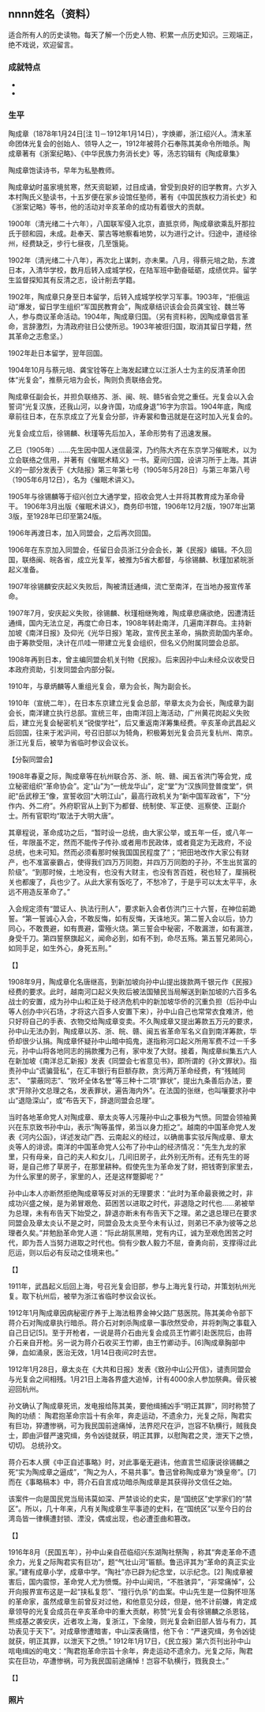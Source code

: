 ## nnnn姓名（资料）

适合所有人的历史读物。每天了解一个历史人物、积累一点历史知识。三观端正，绝不戏说，欢迎留言。  

### 成就特点

- ​
- ​


### 生平

陶成章（1878年1月24日[注 1]－1912年1月14日），字焕卿，浙江绍兴人。清末革命团体光复会的创始人、领导人之一，1912年被蒋介石奉陈其美命令所暗杀。陶成章著有《浙案纪略》、《中华民族力务消长史》等，汤志钧辑有《陶成章集》



陶成章饱读诗书，早年为私塾教师。

陶成章幼时虽家境贫寒，然天资聪颖，过目成诵，曾受到良好的旧学教育。六岁入本村陶氏义塾读书，十五岁便在家乡设馆任塾师，著有《中国民族权力消长史》和《浙案记略》等书，他的活动对辛亥革命的成功有着很大的贡献。

1900年（清光绪二十六年），八国联军侵入北京，直抵京师，陶成章欲乘乱歼那拉氏于颐和园，未成。赴奉天、蒙古等地察看地势，以为进行之计。归途中，道经徐州，经费缺乏，步行七昼夜，几至饿毙。

1902年（清光绪二十八年），再次北上谋刺，亦未果。八月，得蔡元培之助，东渡日本，入清华学校，数月后转入成城学校，在陆军班中勤奋砥砺，成绩优异。留学生监督探知其有反清之志，设计削去学籍。



1902年，陶成章只身至日本留学，后转入成城学校学习军事。1903年，“拒俄运动”爆发，留日学生组织“军国民教育会”，陶成章结识该会会员龚宝铨、魏兰等人，参与商议革命活动。1904年，陶成章归国。（另有资料称，因陶成章倡言革命，言辞激烈，为清政府驻日公使所忌。1903年被诳归国，取消其留日学籍，然其革命之志愈坚。）

1902年赴日本留学，翌年回国。

1904年10月与蔡元培、龚宝铨等在上海发起建立以江浙人士为主的反清革命团体“光复会”，推蔡元培为会长，陶则负责联络会党。

陶成章任副会长，并担负联络苏、浙、闽、皖、赣5省会党之重任。光复会以入会誓词“光复汉族，还我山河，以身许国，功成身退”16字为宗旨。1904年底，陶成章前往日本，在东京成立了光复会分部，许寿裳和鲁迅就是在这时加入光复会的。

光复会成立后，徐锡麟、秋瑾等先后加入，革命形势有了迅速发展。



乙巳（1905年）……先生因中国人迷信最深，乃约陈大齐在东京学习催眠术，以为立会联络之信用，并著有《催眠术精义》一书。夏间归国，设讲习所于上海。其讲义的一部分发表于《大陆报》第三年第七号（1905年5月28日）与第三年第八号（1905年6月12日），名为《催眠术讲义》。



1905年与徐锡麟等于绍兴创立大通学堂，招收会党人士并将其教育成为革命骨干。
1906年3月出版《催眠术讲义》，商务印书馆，1906年12月2版，1907年出第3版，至1928年已印至第24版。



1906年再渡日本，加入同盟会，之后再次回国。

1906年在东京加入同盟会，任留日会员浙江分会会长，兼《民报》编辑。不久回国，联络闽、皖各省，成立光复军，被推为5省大都督，与徐锡麟、秋瑾加紧皖浙起义准备。

1907年徐锡麟安庆起义失败后，陶被清廷通缉，流亡至南洋，在当地办报宣传革命。

1907年7月，安庆起义失败，徐锡麟、秋瑾相继殉难，陶成章悲痛欲绝，因遭清廷通缉，国内无法立足，再度亡命日本，1908年转赴南洋，几遍南洋群岛。主持新加坡《南洋日报》及仰光《光华日报》笔政，宣传民主革命，捐款资助国内革命。由于筹款受阻，决计在爪哇一带建立光复会组织，但名义仍附属同盟会总部。



1908年再到日本，曾主编同盟会机关刊物《民报》。后来因孙中山未经众议收受日本政府资助，引发同盟会内部分裂。

1910年，与章炳麟等人重组光复会，章为会长，陶为副会长。

1910年（宣统二年），在日本东京建立光复会总部，举章太炎为会长，陶成章为副会长，南洋建立执行总部。宣统三年，由南洋回上海活动，广州黄花岗起义失败后，建立光复会秘密机关“锐俊学社”，后又重返南洋筹集经费。辛亥革命武昌起义后回国，往来于淞沪间，号召旧部以为犄角，积极筹划光复会员光复杭州、南京。浙江光复后，被举为省临时参议会议长。



【分裂同盟会】

1908年春夏之际，陶成章等在杭州联合苏、浙、皖、赣、闽五省洪门等会党，成立秘密组织“革命协会”。定“山”为“一统龙华山”，定“堂”为“汉族同登普度堂”，供祀“岳武穆王”像，宣誓收回“大明江山”，最高行政机关为“新中国军政省”，下“分作内、外二府”。外府职官从上到下为都督、统制使、军正使、巡察使、正副介士。所有官职均“取法于大明大唐”。

其章程说，革命成功之后，“暂时设一总统，由大家公举，或五年一任，或八年一任，年限虽不定，然而不能传子传孙.或者用市民政体，或者竟定为无政府，不设总统，也未可知。然而必须看那时候我国国民程度了”；“把田地改作大家公有财产，也不准富豪霸占，使得我们四万万同胞，并四万万同胞的子孙，不生出贫富的阶级”。“到那时候，土地没有，也没有大财主，也没有苦百姓，税也轻了，厘捐税关也都废了，兵也少了。从此大家有饭吃了，不愁冷了，于是乎可以太太平平，永远不用造反革命了。”

入会规定须有“盟证人、执法行刑人”，要求新入会者仿洪门三十六誓，在神位前跪誓。“第一誓诚心入会，不敢反悔，如有反悔，天诛地灭。第二誓入会以后，协力同心，不敢畏避，如有畏避，雷殛火烧。第三誓会中秘密，不敢漏泄，如有漏泄，身受千刀。第四誓祭旗起义，闻命必到，如有不到，命尽五殇。第五誓兄弟同心，如同手足，如生外心，身死五刑。”



【】

1908年9月，陶成章化名唐继高，到新加坡向孙中山提出拨款两千银元作《民报》经费的要求。此时，越南河口起义失败后被法国殖民当局解送到新加坡的六百多名战士的安置，成为孙中山和正处于经济危机中的新加坡华侨的沉重负担（后孙中山等人创办中兴石场，才将这六百多人安置下来），孙中山自己也常常衣食难济，他只好将自己的手表、衣物交给陶成章变卖。不久陶成章又提出筹款五万元的要求，孙中山无法办到，陶成章以苏、浙、皖、赣、闽五省革命军名义自到南洋筹款，华侨却很少认捐。陶成章怀疑孙中山暗中捣鬼，遂指称河口起义所用军费不过一千多元，孙中山将各地同志的捐款攫为己有，家中发了大财。接着，陶成章纠集五六人在新加坡《南洋总汇新报》发表《同盟会七省意见书》，即所谓的《孙文罪状》。指责孙中山“谎骗营私”，在汇丰银行有巨额存款，贪污两万革命经费，有“残贼同志”、 “蒙蔽同志”、“败坏全体名誉”等三种十二项“罪状”，提出九条善后办法，要求“开除孙文总理之名，发表罪状，遍告海内外”。在法国的张继，也叫嚷要求孙中山“退隐深山”，或“布告天下，辞退同盟会总理”。



当时各地革命党人对陶成章、章太炎等人污蔑孙中山之事极为气愤。同盟会领袖黄兴在东京致书孙中山，表示“陶等虽悍，弟当以身力拒之”。越南的中国革命党人发表《河内公函》，详述发动广西、云南起义的经过，以确凿事实驳斥陶成章、章太炎等人的诽谤。南洋的中国革命党人公布了孙中山的经济情况：“先生九龙的家里，只有母亲，自己的夫人和女儿，几间旧房子，此外别无所有。还有先生的哥哥，是自己修了草房子，在那里耕种。假使先生为革命发了财，把钱寄到家里去，为什么家里的房子，家里的人，还是这样蹩脚呢？”



孙中山本人亦断然拒绝陶成章等反对派的无理要求：“此时为革命最衰微之时，非成功兴盛之候，是为弟冒艰危、茹困苦以进取之时代，非退隐之时代也……弟被举为总理，未有布告天下始受之，辞退亦断未有布告天下之理。弟之退总理已在要求同盟会及章太炎认不是之时，同盟会及太炎至今未有认过，则弟已不承为彼等之总理者久矣。”并勉励革命党人道：“际此胡氛黑暗，党有内讧，诚为至艰危困苦之时代，即为吾人当努力进取之时代也。倘有少数人毅力不屈，奋勇向前，支撑得过此厄运，则以后必有反动之佳境来也。”



【】

1911年，武昌起义后回上海，号召光复会旧部，参与上海光复行动，并策划杭州光复。取下杭州后，被举为浙江省临时参议会议长。

1912年1月陶成章因病秘密疗养于上海法租界金神父路广慈医院。陈其美命令部下蒋介石对陶成章执行暗杀。蒋介石对刺杀陶成章一事欣然受命，并将刺陶之事载入自己日记[5]。至于开枪者，一说是蒋介石由光复会成员王竹卿引赴医院后，由蒋介石亲自开枪。另一说为蒋介石收买王竹卿，由王竹卿动手。[6]陶成章胸部中弹，血如涌泉，医治无效，1月14日夜间2时去世。

1912年1月28日，章太炎在《大共和日报》发表《致孙中山公开信》，谴责同盟会与光复会之间相残。1月21日上海各界盛大追悼，计有4000余人参加祭典。骨灰被迎回杭州。



孙文确认了陶成章死讯，发电报给陈其美，要他缉捕凶手“明正其罪”，同时称赞了陶的功绩：
陶君抱革命宗旨十有余年，奔走运动，不遗余力，光复之际，陶君实有巨功，猝遭惨祸，可为我民国前途痛悼，法界咫尺在沪，岂容不轨横行，贼我良士，即由沪督严速究缉，务令凶徒就获，明正其罪，以慰陶君之灵，泄天下之愤，切切。
总统孙文。



蒋介石本人撰《中正自述事略》时，对此事毫无避讳，他直言竺绍康说徐锡麟之死“实为陶成章之逼成”，“陶之为人，不易共事”。鲁迅曾称陶成章为“焕皇帝”。[7]
而在《事略稿本》中，蒋介石自言成功暗杀陶成章是其获得孙文信任之始。





该案件一向是国民党当局讳莫如深、严禁谈论的史实，是“国统区”史学家们的“禁区”。所以，几十年来，凡有关陶成章生平事迹的史料，在“国统区”以至今日的台湾岛皆一律横遭封锁、湮没，偶或出现，也必遭歪曲和篡改。

【】

1916年8月（民国五年），孙中山亲自莅临绍兴东湖陶社祭陶 ，称其“奔走革命不遗余力，光复之际陶君实有巨功”，题“气壮山河”匾额。鲁迅评其为“革命的真正实业家。”建有成章小学，成章中学。“陶社”亦已辟为纪念堂，以示纪念。[2] 
陶成章被害后，国内震惊，革命党人尤为愤慨。孙中山闻讯，“不胜骇异”，“非常痛悼”，公开向报界宣布这是一起“挟私复怨”、“擅行仇杀”的血案。中山先生是一位胸怀坦荡的革命家，虽然成章生前曾反对过他，和他意见分歧，但是，他不计前嫌，肯定成章领导的光复会成员在辛亥革命中的重大贡献，称赞“光复会有徐锡麟之杀恩铭，熊成基之袭安庆，近者攻上海，复浙江，下金陵，则光复会新旧部人皆与有力，其功表见于天下”。对成章惨遭暗害，中山深表痛惜，他下令：“严速究缉，务令凶徒就获，明正其罪，以泄天下之愤。”
1912年1月17日，《民立报》第六页刊出孙中山唁电缉凶的电文：“陶君抱革命宗旨十余年，奔走运动不遗余力。光复之际，陶君实在巨功，卒遭惨祸，可为我民国前途痛悼！岂容不轨横行，戮我良士。”



【】

### 照片

